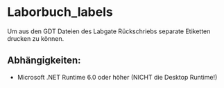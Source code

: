 # Laborbuch_labels

Um aus den GDT Dateien des Labgate Rückschriebs separate Etiketten drucken zu können.


## Abhängigkeiten:
* Microsoft .NET Runtime 6.0 oder höher (NICHT die Desktop Runtime!)
